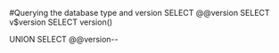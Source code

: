 #Querying the database type and version
SELECT @@version
SELECT v$version
SELECT version()

UNION SELECT @@version--


